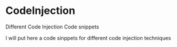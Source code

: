 # CodeInjection
Different Code Injection Code snippets

I will put here a code sinppets for different code injection techniques
